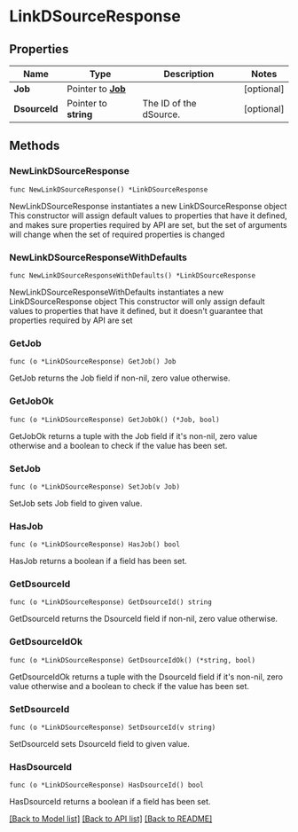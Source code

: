 # LinkDSourceResponse

## Properties

Name | Type | Description | Notes
------------ | ------------- | ------------- | -------------
**Job** | Pointer to [**Job**](Job.md) |  | [optional] 
**DsourceId** | Pointer to **string** | The ID of the dSource. | [optional] 

## Methods

### NewLinkDSourceResponse

`func NewLinkDSourceResponse() *LinkDSourceResponse`

NewLinkDSourceResponse instantiates a new LinkDSourceResponse object
This constructor will assign default values to properties that have it defined,
and makes sure properties required by API are set, but the set of arguments
will change when the set of required properties is changed

### NewLinkDSourceResponseWithDefaults

`func NewLinkDSourceResponseWithDefaults() *LinkDSourceResponse`

NewLinkDSourceResponseWithDefaults instantiates a new LinkDSourceResponse object
This constructor will only assign default values to properties that have it defined,
but it doesn't guarantee that properties required by API are set

### GetJob

`func (o *LinkDSourceResponse) GetJob() Job`

GetJob returns the Job field if non-nil, zero value otherwise.

### GetJobOk

`func (o *LinkDSourceResponse) GetJobOk() (*Job, bool)`

GetJobOk returns a tuple with the Job field if it's non-nil, zero value otherwise
and a boolean to check if the value has been set.

### SetJob

`func (o *LinkDSourceResponse) SetJob(v Job)`

SetJob sets Job field to given value.

### HasJob

`func (o *LinkDSourceResponse) HasJob() bool`

HasJob returns a boolean if a field has been set.

### GetDsourceId

`func (o *LinkDSourceResponse) GetDsourceId() string`

GetDsourceId returns the DsourceId field if non-nil, zero value otherwise.

### GetDsourceIdOk

`func (o *LinkDSourceResponse) GetDsourceIdOk() (*string, bool)`

GetDsourceIdOk returns a tuple with the DsourceId field if it's non-nil, zero value otherwise
and a boolean to check if the value has been set.

### SetDsourceId

`func (o *LinkDSourceResponse) SetDsourceId(v string)`

SetDsourceId sets DsourceId field to given value.

### HasDsourceId

`func (o *LinkDSourceResponse) HasDsourceId() bool`

HasDsourceId returns a boolean if a field has been set.


[[Back to Model list]](../README.md#documentation-for-models) [[Back to API list]](../README.md#documentation-for-api-endpoints) [[Back to README]](../README.md)


